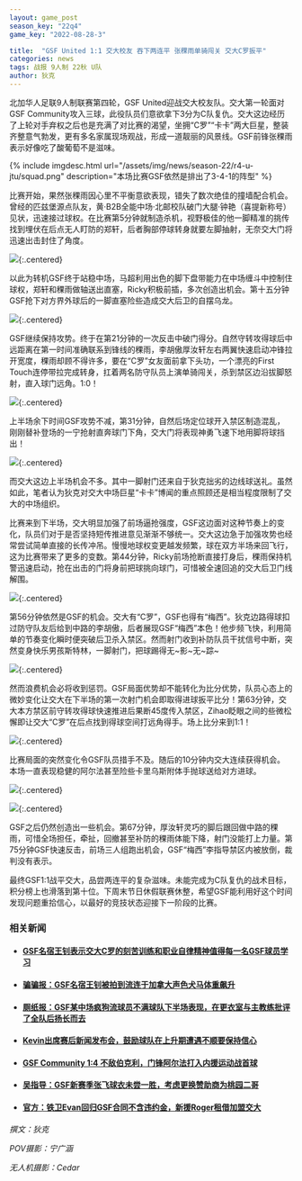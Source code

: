 ```yaml
---
layout: game_post
season_key: "22q4"
game_key: "2022-08-28-3"

title:  "GSF United 1:1 交大校友 吞下两连平 张稞雨单骑闯关 交大C罗扳平"
categories: news
tags: 战报 9人制 22秋 U队
author: 狄克
---
```


北加华人足联9人制联赛第四轮，GSF United迎战交大校友队。交大第一轮面对GSF Community攻入三球，此役队员们意欲拿下3分为C队复仇。交大这边经历了上轮对手弃权之后也是充满了对比赛的渴望，坐拥“C罗”“卡卡”两大巨星，整装齐整意气勃发，更有多名家属现场观战，形成一道靓丽的风景线。GSF前锋张稞雨表示好像吃了酸葡萄不是滋味。

{% include imgdesc.html url="/assets/img/news/season-22/r4-u-jtu/squad.png" description="本场比赛GSF依然是排出了3-4-1的阵型" %}

比赛开始，果然张稞雨因心里不平衡意欲表现，错失了数次绝佳的撞墙配合机会。曾经的匹兹堡源点队友，黄·B2B全能中场·北邮校队破门大腿·钟艳（喜提新称号）见状，迅速接过球权。在比赛第5分钟就制造杀机，视野极佳的他一脚精准的挑传找到埋伏在后点无人盯防的郑轩，后者胸部停球转身就要左脚抽射，无奈交大门将迅速出击封住了角度。

![](/assets/img/news/season-22/r4-u-jtu/1.gif){:.centered}

以此为转机GSF终于站稳中场，马超利用出色的脚下盘带能力在中场缠斗中控制住球权，郑轩和稞雨做轴送出直塞，Ricky积极前插，多次创造出机会。第十五分钟GSF抢下对方界外球后的一脚直塞险些造成交大后卫的自摆乌龙。

![](/assets/img/news/season-22/r4-u-jtu/2.gif){:.centered}

GSF继续保持攻势。终于在第21分钟的一次反击中破门得分。自然守转攻得球后中远距离在第一时间准确联系到锋线的稞雨，李胡傲厚汝轩左右两翼快速启动冲锋拉开宽度，稞雨却顾不得许多，要在“C罗”女友面前拿下头功，一个漂亮的First Touch连停带拉完成转身，扛着两名防守队员上演单骑闯关，杀到禁区边沿拔脚怒射，直入球门远角。1:0！

![](/assets/img/news/season-22/r4-u-jtu/3.gif){:.centered}

上半场余下时间GSF攻势不减，第31分钟，自然后场定位球开入禁区制造混乱，刚刚替补登场的一宁抢射直奔球门下角，交大门将表现神勇飞速下地用脚将球挡出！

![](/assets/img/news/season-22/r4-u-jtu/4.gif){:.centered}

而交大这边上半场机会不多。其中一脚射门还来自于狄克拙劣的边线球送礼。虽然如此，笔者认为狄克对交大中场巨星“卡卡”博闻的重点照顾还是相当程度限制了交大的中场组织。

比赛来到下半场，交大明显加强了前场逼抢强度，GSF这边面对这种节奏上的变化，队员们对于是否坚持短传推进意见渐渐不够统一。交大这边急于加强攻势也经常尝试简单直接的长传冲吊。慢慢地球权变更越发频繁，球在双方半场来回飞行，这为比赛带来了更多的变数。第44分钟，Ricky前场抢断直接打身后，稞雨保持机警迅速启动，抢在出击的门将身前把球挑向球门，可惜被全速回追的交大后卫门线解围。

![](/assets/img/news/season-22/r4-u-jtu/5.gif){:.centered}

第56分钟依然是GSF的机会。交大有“C罗”，GSF也得有“梅西”。狄克边路得球扣过防守队友后给到中路的李胡傲，后者展现GSF“梅西”本色！他步频飞快，利用简单的节奏变化瞬时便突破后卫杀入禁区。然而射门收到补防队员干扰信号中断，突然变身快乐男孩斯特林，一脚射门，把球踢得无~影~无~踪~

![](/assets/img/news/season-22/r4-u-jtu/6.gif){:.centered}

然而浪费机会必将收到惩罚。GSF局面优势却不能转化为比分优势，队员心态上的微妙变化让交大在下半场的第一次射门机会即取得进球扳平比分！第63分钟，交大本方禁区前守转攻得球快速推进后果断45度传入禁区，Zihao眨眼之间的些微松懈即让交大“C罗”在后点找到得球空间打远角得手。场上比分来到1:1！

![](/assets/img/news/season-22/r4-u-jtu/7.gif){:.centered}

比赛局面的突然变化令GSF队员措手不及。随后的10分钟内交大连续获得机会。本场一直表现稳健的阿尔法甚至险些卡里乌斯附体手抛球送给对方进球。

![](/assets/img/news/season-22/r4-u-jtu/8.gif){:.centered}

![](/assets/img/news/season-22/r4-u-jtu/9.gif){:.centered}

GSF之后仍然创造出一些机会。第67分钟，厚汝轩灵巧的脚后跟回做中路的稞雨，可惜全场担任，牵扯，回撤甚至补防的稞雨体能下降，射门没能打上力量。第75分钟GSF快速反击，前场三人组跑出机会，GSF“梅西”李指导禁区内被放倒，裁判没有表示。

最终GSF1:1战平交大，品尝两连平的复杂滋味。未能完成为C队复仇的战术目标，积分榜上也滑落到第十位。下周末节日休假联赛休整，希望GSF能利用好这个时间发现问题重拾信心，以最好的竞技状态迎接下一阶段的比赛。

### 相关新闻

* #### [GSF名宿王钊表示交大C罗的刻苦训练和职业自律精神值得每一名GSF球员学习](https://youtu.be/dQw4w9WgXcQ)

* #### [骗骗报：GSF名宿王钊被拍到流连于加拿大声色犬马体重飙升](https://youtu.be/dQw4w9WgXcQ)

* #### [厕纸报：GSF某中场疯狗流球员不满球队下半场表现，在更衣室与主教练批评了全队后扬长而去](https://youtu.be/dQw4w9WgXcQ)

* #### [Kevin出席赛后新闻发布会，鼓励球队在上升期遭遇不顺要保持信心](https://youtu.be/dQw4w9WgXcQ)

* #### [GSF Community 1:4 不敌伯克利，门锋阿尔法打入内援运动战首球](https://youtu.be/dQw4w9WgXcQ)

* #### [吴指导：GSF新赛季张飞球衣未尝一胜，考虑更换赞助商为桃园二哥](https://youtu.be/dQw4w9WgXcQ)

* #### [官方：铁卫Evan回归GSF合同不含违约金，新援Roger租借加盟交大](https://youtu.be/dQw4w9WgXcQ)


*撰文：狄克*

*POV摄影：宁广涵*

*无人机摄影：Cedar*
